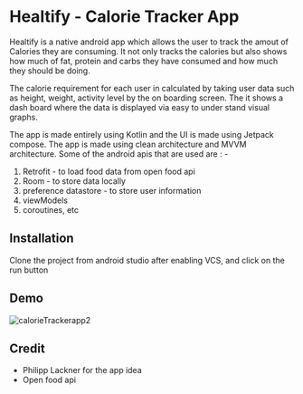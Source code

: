 
# Healtify - Calorie Tracker App

Healtify is a native android app which allows the user to track the amout
of Calories they are consuming. It not only tracks the calories but also shows how
much of fat, protein and carbs they have consumed and how much they should be doing.

The calorie requirement for each user in calculated by taking user data such as height,
weight, activity level by the on boarding screen. The it shows a dash board where
the data is displayed via easy to under stand visual graphs.

The app is made entirely using Kotlin and the UI is made using Jetpack compose. The
app is made using clean architecture and MVVM architecture. Some of the android apis
that are used are : -

1) Retrofit - to load food data from open food api
2) Room - to store data locally
3) preference datastore - to store user information
4) viewModels
5) coroutines, etc



## Installation

Clone the project from android studio after enabling VCS, and click on the run button


    
## Demo


![calorieTrackerapp2](https://user-images.githubusercontent.com/66209574/175296175-4bfdc738-84c1-497e-9963-cbf6a63c5c16.gif)


## Credit

 - Philipp Lackner for the app idea
 - Open food api 
 
